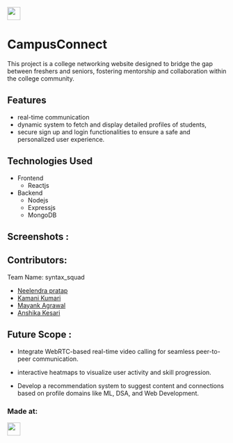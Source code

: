 <a href="https://weekendofcode.computercodingclub.in/"> <img src="https://i.postimg.cc/njCM24kx/woc.jpg" height=30px> </a>


# CampusConnect

This project is a college networking website designed to bridge the gap between freshers and seniors, fostering mentorship and collaboration within the college community.

## Features

- real-time communication 
- dynamic system to fetch and display detailed
profiles of students,
- secure sign up and login functionalities to ensure a safe and personalized user experience.


## Technologies Used

- Frontend
    - Reactjs
- Backend
    - Nodejs
    - Expressjs
    - MongoDB
## Screenshots :


## Contributors:

Team Name: syntax_squad

* [Neelendra pratap](https://github.com/ultimatrix2)
* [Kamani Kumari](https://github.com/Kamani-Kumari)
* [Mayank Agrawal](https://github.com/amayank18)
* [Anshika Kesari](https://github.com/02-Anshika)

## Future Scope : 
* Integrate WebRTC-based real-time video calling for seamless peer-to-peer communication.

*  interactive heatmaps to visualize user activity and skill progression.

* Develop a recommendation system to suggest content and connections based on profile domains like ML, DSA, and Web Development.


### Made at:



<a href="https://weekendofcode.computercodingclub.in/"> <img src="https://i.postimg.cc/Z9fC676j/devjam.jpg" height=30px> </a>
